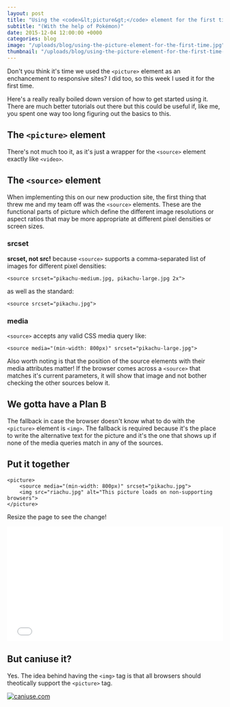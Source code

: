```yaml
---
layout: post
title: "Using the <code>&lt;picture&gt;</code> element for the first time"
subtitle: "(With the help of Pokémon)"
date: 2015-12-04 12:00:00 +0000
categories: blog
image: "/uploads/blog/using-the-picture-element-for-the-first-time.jpg"
thumbnail: "/uploads/blog/using-the-picture-element-for-the-first-time-thumb.jpg"
---
```


Don't you think it's time we used the <code>&lt;picture&gt;</code> element as an enchancement to responsive sites? I did too, so this week I used it for the first time.<!--more-->

Here's a really really boiled down version of how to get started using it. There are much better tutorials out there but this could be useful if, like me, you spent one way too long figuring out the basics to this.

## The <code>&lt;picture&gt;</code> element

There's not much too it, as it's just a wrapper for the <code>&lt;source&gt;</code> element exactly like <code>&lt;video&gt;</code>.

## The <code>&lt;source&gt;</code> element

When implementing this on our new production site, the first thing that threw me and my team off was the <code>&lt;source&gt;</code> elements. These are the functional parts of picture which define the different image resolutions or aspect ratios that may be more appropriate at different pixel densities or screen sizes.

### srcset

**srcset, not src!** because <code>&lt;source&gt;</code> supports a comma-separated list of images for different pixel densities:

<div class="highlighter-rouge">
    <pre class="highlight"><code class="hljs html">&lt;source srcset="pikachu-medium.jpg, pikachu-large.jpg 2x"&gt;</code></pre>
</div>

as well as the standard:

<div class="highlighter-rouge">
    <pre class="highlight"><code class="hljs html">&lt;source srcset="pikachu.jpg"&gt;</code></pre>
</div>

### media

<code>&lt;source&gt;</code> accepts any valid CSS media query like:

<div class="highlighter-rouge">
    <pre class="highlight"><code class="hljs html">&lt;source media="(min-width: 800px)" srcset="pikachu-large.jpg"&gt;</code></pre>
</div>

Also worth noting is that the position of the source elements with their media attributes matter! If the browser comes across a <code>&lt;source&gt;</code> that matches it's current parameters, it will show that image and not bother checking the other sources below it.

## We gotta have a Plan B

The fallback in case the browser doesn't know what to do with the <code>&lt;picture&gt;</code> element is <code>&lt;img&gt;</code>. The fallback is required because it's the place to write the alternative text for the picture and it's the one that shows up if none of the media queries match in any of the sources.

## Put it together

    <picture>
    	<source media="(min-width: 800px)" srcset="pikachu.jpg">
    	<img src="riachu.jpg" alt="This picture loads on non-supporting browsers">
    </picture>

Resize the page to see the change!

<div class="resize">
	<iframe height='268' scrolling='no' src='//codepen.io/danbovey/embed/PZbmOe/?height=268&theme-id=12992&default-tab=result' frameborder='no' allowtransparency='true' allowfullscreen='true' style='width: 100%;' class="codepen inline">
		See the Pen <a href='http://codepen.io/danbovey/pen/PZbmOe/'>PZbmOe</a> by Dan Bovey (<a href='http://codepen.io/danbovey'>@danbovey</a>) on <a href='http://codepen.io'>CodePen</a>.
	</iframe>
</div>

## But caniuse it?

Yes. The idea behind having the <code>&lt;img&gt;</code> tag is that all browsers should theotically support the <code>&lt;picture&gt;</code> tag.

[![caniuse.com](https://danbovey.uk/uploads/blog/using-the-picture-element-for-the-first-time/caniuse-table.png)](http://caniuse.com/#feat=picture)